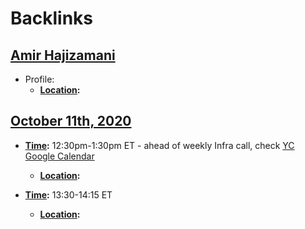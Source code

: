
# Backlinks
## [Amir Hajizamani](<Amir Hajizamani.md>)
- Profile:
    - **[Location](<Location.md>):**

## [October 11th, 2020](<October 11th, 2020.md>)
- **[Time](<Time.md>):** 12:30pm-1:30pm ET - ahead of weekly Infra call, check [YC Google Calendar ](https://calendar.google.com/calendar/u/0/r?cid=bzk5NW00MzE3M2Jwc2xtaGg0OW5tcnA1aTRAZ3JvdXAuY2FsZW5kYXIuZ29vZ2xlLmNvbQ)
    - **[Location](<Location.md>):**

- **[Time](<Time.md>):** 13:30-14:15 ET
    - **[Location](<Location.md>):**

